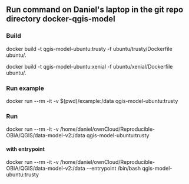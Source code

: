 
## Run command on Daniel's laptop in the git repo directory docker-qgis-model


### Build

docker build -t qgis-model-ubuntu:trusty -f ubuntu/trusty/Dockerfile ubuntu/.

docker build -t qgis-model-ubuntu:xenial -f ubuntu/xenial/Dockerfile ubuntu/.

### Run example

docker run --rm -it -v $(pwd)/example:/data qgis-model-ubuntu:trusty


### Run

docker run --rm -it -v /home/daniel/ownCloud/Reproducible-OBIA/QGIS/data-model-v2:/data qgis-model-ubuntu:trusty

#### with entrypoint 

docker run --rm -it -v /home/daniel/ownCloud/Reproducible-OBIA/QGIS/data-model-v2:/data --entrypoint /bin/bash qgis-model-ubuntu:trusty


